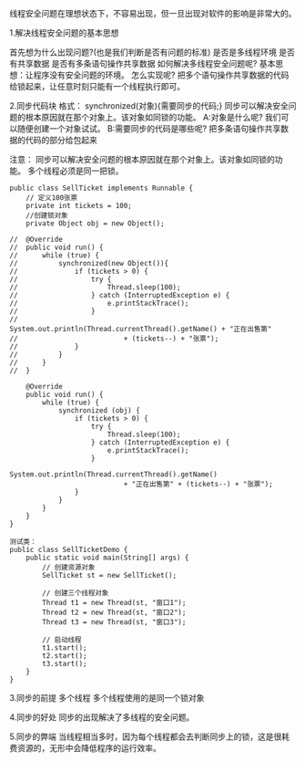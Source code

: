 线程安全问题在理想状态下，不容易出现，但一旦出现对软件的影响是非常大的。

1.解决线程安全问题的基本思想

首先想为什么出现问题?(也是我们判断是否有问题的标准)
是否是多线程环境
是否有共享数据
是否有多条语句操作共享数据
如何解决多线程安全问题呢?
基本思想：让程序没有安全问题的环境。
怎么实现呢?
把多个语句操作共享数据的代码给锁起来，让任意时刻只能有一个线程执行即可。

2.同步代码块
格式：
		synchronized(对象){需要同步的代码;}
同步可以解决安全问题的根本原因就在那个对象上。该对象如同锁的功能。
A:对象是什么呢?
我们可以随便创建一个对象试试。
B:需要同步的代码是哪些呢?
把多条语句操作共享数据的代码的部分给包起来

注意：
同步可以解决安全问题的根本原因就在那个对象上。该对象如同锁的功能。
多个线程必须是同一把锁。

	public class SellTicket implements Runnable {
		// 定义100张票
		private int tickets = 100;
		//创建锁对象
		private Object obj = new Object();

	//	@Override
	//	public void run() {
	//		while (true) {
	//			synchronized(new Object()){
	//				if (tickets > 0) {
	//					try {
	//						Thread.sleep(100); 
	//					} catch (InterruptedException e) {
	//						e.printStackTrace();
	//					}
	//					System.out.println(Thread.currentThread().getName() + "正在出售第"
	//							+ (tickets--) + "张票");
	//				}
	//			}
	//		}
	//	}
		
		@Override
		public void run() {
			while (true) {
				synchronized (obj) {
					if (tickets > 0) {
						try {
							Thread.sleep(100);
						} catch (InterruptedException e) {
							e.printStackTrace();
						}
						System.out.println(Thread.currentThread().getName()
								+ "正在出售第" + (tickets--) + "张票");
					}
				}
			}
		}
	}

	测试类：
	public class SellTicketDemo {
		public static void main(String[] args) {
			// 创建资源对象
			SellTicket st = new SellTicket();

			// 创建三个线程对象
			Thread t1 = new Thread(st, "窗口1");
			Thread t2 = new Thread(st, "窗口2");
			Thread t3 = new Thread(st, "窗口3");

			// 启动线程
			t1.start();
			t2.start();
			t3.start();
		}
	}


3.同步的前提
多个线程
多个线程使用的是同一个锁对象

4.同步的好处
同步的出现解决了多线程的安全问题。

5.同步的弊端
当线程相当多时，因为每个线程都会去判断同步上的锁，这是很耗费资源的，无形中会降低程序的运行效率。
